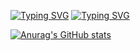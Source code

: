 [![Typing SVG](https://readme-typing-svg.demolab.com?font=Fira+Code&pause=1000&width=435&lines=hi+im+blazebrown87221+like+html+and+heres+my+stats)](https://git.io/typing-svg)
[![Typing SVG](https://readme-typing-svg.demolab.com?font=Fira+Code&pause=1000&width=435&lines=and+heres+my+stats)](https://git.io/typing-svg)



[![Anurag's GitHub stats](https://github-readme-stats.vercel.app/api?username=blazebrown87221)](https://github.com/anuraghazra/github-readme-stats)
